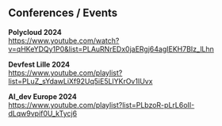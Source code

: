 ## Conferences / Events

**Polycloud 2024**  
https://www.youtube.com/watch?v=qHKeYDQy1P0&list=PLAuRNrEDx0jaERgj64agIEKH7BIz_lLhn

**Devfest Lille 2024**  
https://www.youtube.com/playlist?list=PLuZ_sYdawLiXf92Uq5iE5LlYKrOv1IUvx

**AI_dev Europe 2024**  
https://www.youtube.com/playlist?list=PLbzoR-pLrL6oII-dLqw9vpif0U_kTycj6
